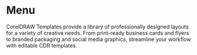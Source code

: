 # Menu
CorelDRAW Templates provide a library of professionally designed layouts for a variety of creative needs. From print-ready business cards and flyers to branded packaging and social media graphics, streamline your workflow with editable CDR templates.
